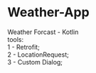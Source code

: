 # Weather-App
Weather Forcast - Kotlin<br>
tools:<br>
1 - Retrofit;<br>
2 - LocationRequest;<br>
3 - Custom Dialog;
